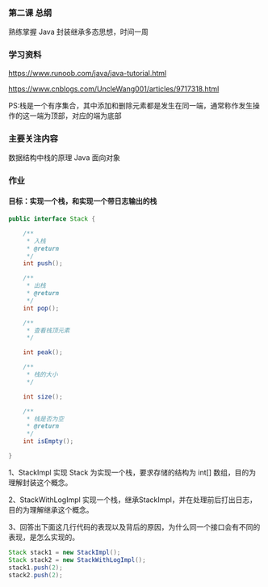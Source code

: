 ### 第二课 总纲

熟练掌握 Java 封装继承多态思想，时间一周

### 学习资料

<https://www.runoob.com/java/java-tutorial.html>

<https://www.cnblogs.com/UncleWang001/articles/9717318.html>

PS:栈是一个有序集合，其中添加和删除元素都是发生在同一端，通常称作发生操作的这一端为顶部，对应的端为底部


### 主要关注内容
数据结构中栈的原理
Java 面向对象

### 作业

#### 目标：实现一个栈，和实现一个带日志输出的栈


```java
public interface Stack {

	/**
	 * 入栈
	 * @return
	 */
	int push();

	/**
	 * 出栈
	 * @return
	 */
	int pop();

	/**
	 * 查看栈顶元素
	 */

	int peak();

	/**
	 * 栈的大小
	 */

	int size();

	/**
	 * 栈是否为空
	 * @return
	 */
	int isEmpty();

}

```
1、StackImpl 实现 Stack 为实现一个栈，要求存储的结构为 int[] 数组，目的为理解封装这个概念。

2、StackWithLogImpl 实现一个栈，继承StackImpl，并在处理前后打出日志，目的为理解继承这个概念。

3、回答出下面这几行代码的表现以及背后的原因，为什么同一个接口会有不同的表现，是怎么实现的。
```java
Stack stack1 = new StackImpl();
Stack stack2 = new StackWithLogImpl();
stack1.push(2);
stack2.push(2);
```



